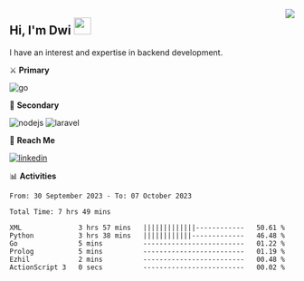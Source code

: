 [<img src="https://komarev.com/ghpvc/?username=masred&color=green&style=flat-square&label=Profile+Views" align="right">](github.com/masred)

## Hi, I'm Dwi <img src="https://raw.githubusercontent.com/MartinHeinz/MartinHeinz/master/wave.gif" width="30px">

I have an interest and expertise in backend development.

⚔️ **Primary**

![go](https://img.shields.io/badge/---?logo=go&label=Golang&style=social)

🔪 **Secondary**

![nodejs](https://img.shields.io/badge/---?logo=node.js&label=Node.js&style=social&logoColor=green)
![laravel](https://img.shields.io/badge/---?logo=laravel&label=Laravel&style=social)

🔗 **Reach Me**

[![linkedin](https://img.shields.io/badge/---?logo=linkedin&label=LinkedIn&style=social)](https://linkedin.com/in/dwifitriyanto)

📊 **Activities**

<!--START_SECTION:waka-->

```all_time
From: 30 September 2023 - To: 07 October 2023

Total Time: 7 hrs 49 mins

XML              3 hrs 57 mins   |||||||||||||------------   50.61 %
Python           3 hrs 38 mins   ||||||||||||-------------   46.48 %
Go               5 mins          -------------------------   01.22 %
Prolog           5 mins          -------------------------   01.19 %
Ezhil            2 mins          -------------------------   00.48 %
ActionScript 3   0 secs          -------------------------   00.02 %
```

<!--END_SECTION:waka-->

